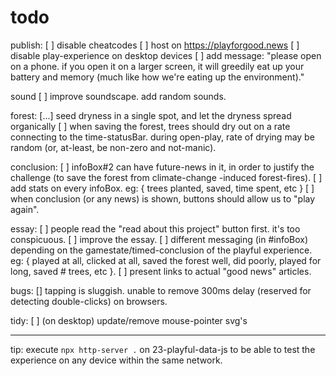 # todo

publish:
[ ] disable cheatcodes
[ ] host on https://playforgood.news
[ ] disable play-experience on desktop devices
    [ ] add message: "please open on a phone. if you open it on a larger screen, it will greedily eat up your battery and memory (much like how we're eating up the environment)."

sound
[ ] improve soundscape. add random sounds.

forest:
[...] seed dryness in a single spot, and let the dryness spread organically
[ ] when saving the forest, trees should dry out on a rate connecting to the time-statusBar. during open-play, rate of drying may be random (or, at-least, be non-zero and not-manic). 

conclusion:
[ ] infoBox#2 can have future-news in it, in order to justify the challenge (to save the forest from climate-change -induced forest-fires).
[ ] add stats on every infoBox. 
    eg: { trees planted, saved, time spent, etc }
[ ] when conclusion (or any news) is shown, buttons should allow us to "play again".

essay:
[ ] people read the "read about this project" button first. it's too conspicuous.
[ ] improve the essay.
[ ] different messaging (in #infoBox) depending on the gamestate/timed-conclusion of the playful experience. 
    eg: { played at all, clicked at all, saved the forest well, did poorly, played for long, saved # trees, etc }.
[ ] present links to actual "good news" articles.

bugs:
[] tapping is sluggish. unable to remove 300ms delay (reserved for detecting double-clicks) on browsers.

tidy:
[ ] (on desktop) update/remove mouse-pointer svg's


---

tip: execute `npx http-server .` on 23-playful-data-js to be able to test the experience on any device within the same network.